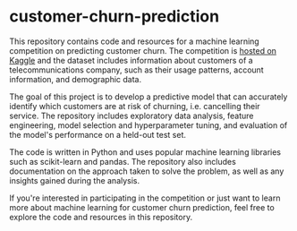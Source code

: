 # customer-churn-prediction
This repository contains code and resources for a machine learning competition on predicting customer churn. The competition is [hosted on Kaggle](https://www.kaggle.com/competitions/advanced-dls-spring-2021/) and the dataset includes information about customers of a telecommunications company, such as their usage patterns, account information, and demographic data.

The goal of this project is to develop a predictive model that can accurately identify which customers are at risk of churning, i.e. cancelling their service. The repository includes exploratory data analysis, feature engineering, model selection and hyperparameter tuning, and evaluation of the model's performance on a held-out test set.

The code is written in Python and uses popular machine learning libraries such as scikit-learn and pandas. The repository also includes documentation on the approach taken to solve the problem, as well as any insights gained during the analysis.

If you're interested in participating in the competition or just want to learn more about machine learning for customer churn prediction, feel free to explore the code and resources in this repository.
